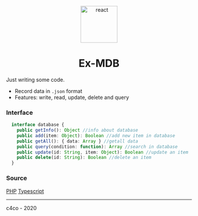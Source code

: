 <p align="center">
  <img alt="react" src="https://cdn.icon-icons.com/icons2/2334/PNG/512/box_cube_d_perspective_shape_icon_142362.png" width="100" />
</p>

<h1 align="center">
  Ex-MDB
</h1>

Just writing some code.

- Record data in ```.json``` format
- Features: write, read, update, delete and query

### Interface

```typescript
  interface database {
    public getInfo(): Object //info about database
    public add(item: Object): Boolean //add new item in database
    public getAll(): { data: Array } //getall data
    public query(condition: function): Array //search in database
    public update(id: String, item: Object): Boolean //update an item
    public delete(id: String): Boolean //delete an item
  }
```

### Source

[PHP](https://github.com/C4co/ex-mdb/tree/master/php)
[Typescript](https://github.com/C4co/ex-mdb/tree/master/typescript)

---

c4co - 2020

